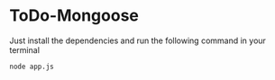 # ToDo-Mongoose
Just install the dependencies and run the following command in your terminal
```
node app.js
```
